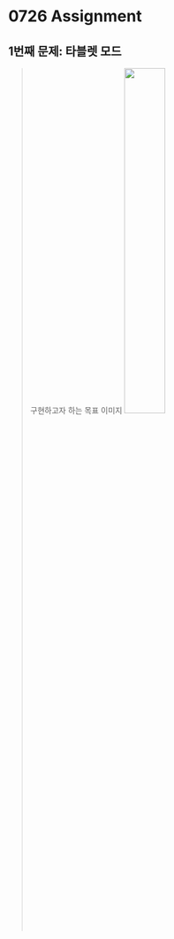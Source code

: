 # 0726 Assignment
## 1번째 문제: 타블렛 모드
> 구현하고자 하는 목표 이미지
> <img src="/images/opengl_STUDY_assn_0726(1).jpg" width="40%" height="40%"></img>
